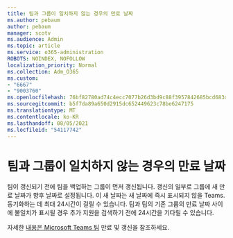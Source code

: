 ```yaml
---
title: 팀과 그룹이 일치하지 않는 경우의 만료 날짜
ms.author: pebaum
author: pebaum
manager: scotv
ms.audience: Admin
ms.topic: article
ms.service: o365-administration
ROBOTS: NOINDEX, NOFOLLOW
localization_priority: Normal
ms.collection: Adm_O365
ms.custom:
- "6667"
- "9003760"
ms.openlocfilehash: 76bf82780ad74c4ecc7077b26d3bd9c88f3957842685bcd683d7b2bbaf3a26fa
ms.sourcegitcommit: b5f7da89a650d2915dc652449623c78be6247175
ms.translationtype: MT
ms.contentlocale: ko-KR
ms.lasthandoff: 08/05/2021
ms.locfileid: "54117742"
---
```

# <a name="expiration-date-of-team-and-underlying-group-dont-match"></a>팀과 그룹이 일치하지 않는 경우의 만료 날짜

팀이 갱신되기 전에 팀을 백업하는 그룹이 먼저 갱신됩니다. 갱신의 일부로 그룹에 새 만료 날짜가 향후 날짜로 설정됩니다. 이 새 날짜는 새 날짜에 즉시 표시되지 않을 Teams. 동기화하는 데 최대 24시간이 걸릴 수 있습니다. 팀과 팀의 기존 그룹의 만료 날짜 사이에 불일치가 표시될 경우 추가 지원을 검색하기 전에 24시간을 기다릴 수 있습니다.  

자세한 [내용은 Microsoft Teams 팀](https://docs.microsoft.com/microsoftteams/team-expiration-renewal) 만료 및 갱신을 참조하세요.
